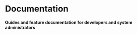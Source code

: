 # Documentation
<h4 class="fw-light">Guides and feature documentation for developers and system administrators</h4>
